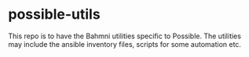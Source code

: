 # possible-utils
This repo is to have the Bahmni utilities specific to Possible. The utilities may include the ansible inventory files, scripts for some automation etc.

